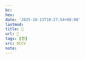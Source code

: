 ```yaml
---
bc:
hex:
date: '2025-10-13T10:27:54+08:00'
lastmod:
title: 􄎋
url: 􄎋
tags: [愗]
src: DCCV
note:
---
```

